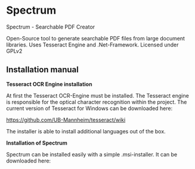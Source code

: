 # Spectrum
Spectrum - Searchable PDF Creator

Open-Source tool to generate searchable PDF files from large document libraries.
Uses Tesseract Engine and .Net-Framework. Licensed under GPLv2

<h2>Installation manual</h2>

<strong>Tesseract OCR Engine installation</strong>

At first the Tesseract OCR-Engine must be installed. The Tesseract engine is  responsible for the optical character recognition within the project. The current version of Tesseract for Windows can be downloaded here:

https://github.com/UB-Mannheim/tesseract/wiki

The installer is able to install additional languages out of the box.
	
<strong>Installation of Spectrum</strong>	

Spectrum can be installed easily with a simple .msi-installer. It can be downloaded here:
